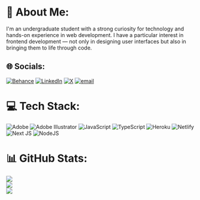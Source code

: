 # 💫 About Me:
I'm an undergraduate student with a strong curiosity for technology and hands-on experience in web development. I have a particular interest in frontend development — not only in designing user interfaces but also in bringing them to life through code.


## 🌐 Socials:
[![Behance](https://img.shields.io/badge/Behance-1769ff?logo=behance&logoColor=white)](https://behance.net/https://www.behance.net/dhwanijain18) [![LinkedIn](https://img.shields.io/badge/LinkedIn-%230077B5.svg?logo=linkedin&logoColor=white)](https://linkedin.com/in/https://www.linkedin.com/in/dhwani-jain-3511122a3/) [![X](https://img.shields.io/badge/X-black.svg?logo=X&logoColor=white)](https://x.com/https://x.com/DhwaniJain87055) [![email](https://img.shields.io/badge/Email-D14836?logo=gmail&logoColor=white)](mailto:dhwanijain2601@gmail.com) 

# 💻 Tech Stack:
![Adobe](https://img.shields.io/badge/adobe-%23FF0000.svg?style=for-the-badge&logo=adobe&logoColor=white) ![Adobe Illustrator](https://img.shields.io/badge/adobe%20illustrator-%23FF9A00.svg?style=for-the-badge&logo=adobe%20illustrator&logoColor=white) ![JavaScript](https://img.shields.io/badge/javascript-%23323330.svg?style=for-the-badge&logo=javascript&logoColor=%23F7DF1E) ![TypeScript](https://img.shields.io/badge/typescript-%23007ACC.svg?style=for-the-badge&logo=typescript&logoColor=white) ![Heroku](https://img.shields.io/badge/heroku-%23430098.svg?style=for-the-badge&logo=heroku&logoColor=white) ![Netlify](https://img.shields.io/badge/netlify-%23000000.svg?style=for-the-badge&logo=netlify&logoColor=#00C7B7) ![Next JS](https://img.shields.io/badge/Next-black?style=for-the-badge&logo=next.js&logoColor=white) ![NodeJS](https://img.shields.io/badge/node.js-6DA55F?style=for-the-badge&logo=node.js&logoColor=white)
# 📊 GitHub Stats:
![](https://github-readme-stats.vercel.app/api?username=dhwanijain-dev&theme=dark&hide_border=true&include_all_commits=true&count_private=false)<br/>
![](https://nirzak-streak-stats.vercel.app/?user=dhwanijain-dev&theme=dark&hide_border=true)<br/>
![](https://github-readme-stats.vercel.app/api/top-langs/?username=dhwanijain-dev&theme=dark&hide_border=true&include_all_commits=true&count_private=false&layout=compact)

<!-- Proudly created with GPRM ( https://gprm.itsvg.in ) -->
